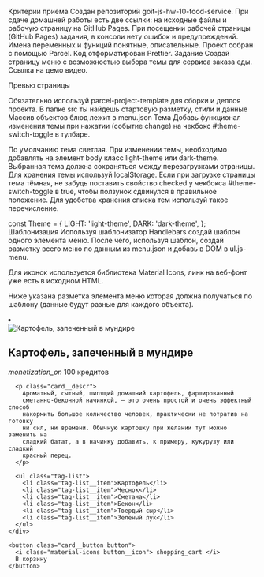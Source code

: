 Критерии приема Создан репозиторий goit-js-hw-10-food-service. При сдаче домашней работы есть две
ссылки: на исходные файлы и рабочую страницу на GitHub Pages. При посещении рабочей страницы (GitHub
Pages) задания, в консоли нету ошибок и предупреждений. Имена переменных и функций понятные,
описательные. Проект собран с помощью Parcel. Код отформатирован Prettier. Задание Создай страницу
меню с возможностью выбора темы для сервиса заказа еды. Ссылка на демо видео.

Превью страницы

Обязательно используй parcel-project-template для сборки и деплоя проекта. В папке src ты найдешь
стартовую разметку, стили и данные Массив объектов блюд лежит в menu.json Тема Добавь функционал
изменения темы при нажатии (событие change) на чекбокс #theme-switch-toggle в тулбаре.

По умолчанию тема светлая. При изменении темы, необходимо добавлять на элемент body класс
light-theme или dark-theme. Выбранная тема должна сохраняться между перезагрузками страницы. Для
хранения темы используй localStorage. Если при загрузке страницы тема тёмная, не забудь поставить
свойство checked у чекбокса #theme-switch-toggle в true, чтобы ползунок сдвинулся в правильное
положение. Для удобства хранения списка тем используй такое перечисление.

const Theme = { LIGHT: 'light-theme', DARK: 'dark-theme', }; Шаблонизация Используя шаблонизатор
Handlebars создай шаблон одного элемента меню. После чего, используя шаблон, создай разметку всего
меню по данным из menu.json и добавь в DOM в ul.js-menu.

Для иконок используется библиотека Material Icons, линк на веб-фонт уже есть в исходном HTML.

Ниже указана разметка элемента меню которая должна получаться по шаблону (данные будут разные для
каждого объекта).

<li class="menu__item">
  <article class="card">
    <img
      src="https://s1.eda.ru/StaticContent/Photos/140812180013/140820212258/p_O.jpg"
      alt="Картофель, запеченный в мундире"
      class="card__image"
    />
    <div class="card__content">
      <h2 class="card__name">Картофель, запеченный в мундире</h2>
      <p class="card__price">
        <i class="material-icons"> monetization_on </i>
        100 кредитов
      </p>

      <p class="card__descr">
        Ароматный, сытный, шипящий домашний картофель, фаршированный
        сметанно-беконной начинкой, — это очень простой и очень эффектный способ
        накормить большое количество человек, практически не потратив на готовку
        ни сил, ни времени. Обычную картошку при желании тут можно заменить на
        сладкий батат, а в начинку добавить, к примеру, кукурузу или сладкий
        красный перец.
      </p>

      <ul class="tag-list">
        <li class="tag-list__item">Картофель</li>
        <li class="tag-list__item">Чеснок</li>
        <li class="tag-list__item">Сметана</li>
        <li class="tag-list__item">Бекон</li>
        <li class="tag-list__item">Твердый сыр</li>
        <li class="tag-list__item">Зеленый лук</li>
      </ul>
    </div>

    <button class="card__button button">
      <i class="material-icons button__icon"> shopping_cart </i>
      В корзину
    </button>

  </article>
</li>
